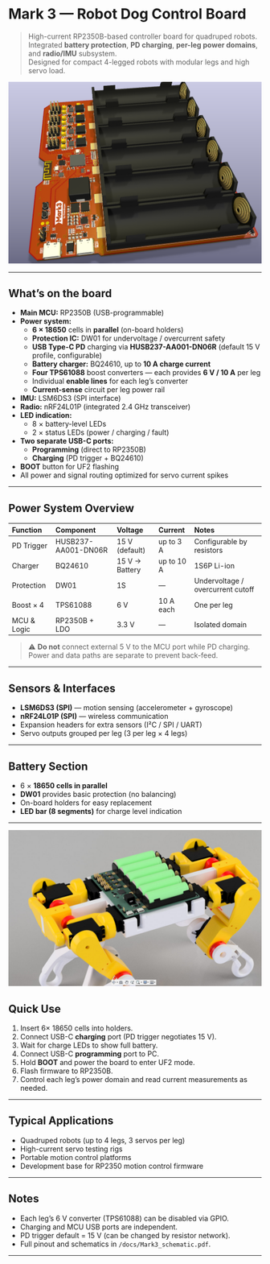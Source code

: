 # Mark 3 — Robot Dog Control Board

> High-current RP2350B-based controller board for quadruped robots.  
> Integrated **battery protection**, **PD charging**, **per-leg power domains**, and **radio/IMU** subsystem.  
> Designed for compact 4-legged robots with modular legs and high servo load.

![alt text](img/image.png)

---

## What’s on the board
- **Main MCU:** RP2350B (USB-programmable)
- **Power system:**
  - **6 × 18650** cells in **parallel** (on-board holders)
  - **Protection IC:** DW01 for undervoltage / overcurrent safety  
  - **USB Type-C PD** charging via **HUSB237-AA001-DN06R** (default 15 V profile, configurable)
  - **Battery charger:** BQ24610, up to **10 A charge current**
  - **Four TPS61088** boost converters — each provides **6 V / 10 A** per leg
  - Individual **enable lines** for each leg’s converter
  - **Current-sense** circuit per leg power rail
- **IMU:** LSM6DS3 (SPI interface)
- **Radio:** nRF24L01P (integrated 2.4 GHz transceiver)
- **LED indication:**
  - 8 × battery-level LEDs
  - 2 × status LEDs (power / charging / fault)
- **Two separate USB-C ports:**
  - **Programming** (direct to RP2350B)
  - **Charging** (PD trigger + BQ24610)
- **BOOT** button for UF2 flashing  
- All power and signal routing optimized for servo current spikes

---

## Power System Overview
| Function | Component | Voltage | Current | Notes |
|:--|:--|:--|:--|:--|
| PD Trigger | HUSB237-AA001-DN06R | 15 V (default) | up to 3 A | Configurable by resistors |
| Charger | BQ24610 | 15 V → Battery | up to 10 A | 1S6P Li-ion |
| Protection | DW01 | 1S | — | Undervoltage / overcurrent cutoff |
| Boost × 4 | TPS61088 | 6 V | 10 A each | One per leg |
| MCU & Logic | RP2350B + LDO | 3.3 V | — | Isolated domain |

> ⚠️ **Do not** connect external 5 V to the MCU port while PD charging.  
> Power and data paths are separate to prevent back-feed.

---

## Sensors & Interfaces
- **LSM6DS3 (SPI)** — motion sensing (accelerometer + gyroscope)  
- **nRF24L01P (SPI)** — wireless communication  
- Expansion headers for extra sensors (I²C / SPI / UART)  
- Servo outputs grouped per leg (3 per leg × 4 legs)

---

## Battery Section
- 6 × **18650 cells in parallel**
- **DW01** provides basic protection (no balancing)
- On-board holders for easy replacement
- **LED bar (8 segments)** for charge level indication

---
![alt text](img/image-1.png)

## Quick Use
1. Insert 6× 18650 cells into holders.  
2. Connect USB-C **charging** port (PD trigger negotiates 15 V).  
3. Wait for charge LEDs to show full battery.  
4. Connect USB-C **programming** port to PC.  
5. Hold **BOOT** and power the board to enter UF2 mode.  
6. Flash firmware to RP2350B.  
7. Control each leg’s power domain and read current measurements as needed.

---

## Typical Applications
- Quadruped robots (up to 4 legs, 3 servos per leg)
- High-current servo testing rigs
- Portable motion control platforms
- Development base for RP2350 motion control firmware

---

## Notes
- Each leg’s 6 V converter (TPS61088) can be disabled via GPIO.  
- Charging and MCU USB ports are independent.  
- PD trigger default = 15 V (can be changed by resistor network).  
- Full pinout and schematics in `/docs/Mark3_schematic.pdf`.

---
